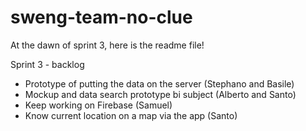# sweng-team-no-clue
At the dawn of sprint 3, here is the readme file!

Sprint 3 - backlog

- Prototype of putting the data on the server (Stephano and Basile)
- Mockup and data search prototype bi subject (Alberto and Santo)
- Keep working on Firebase (Samuel)
- Know current location on a map via the app (Santo)
